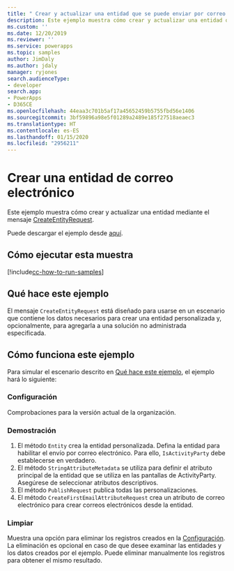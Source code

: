 ```yaml
---
title: " Crear y actualizar una entidad que se puede enviar por correo electrónico (Common Data Service) | Microsoft Docs"
description: Este ejemplo muestra cómo crear y actualizar una entidad que se puede enviar por correo electrónico.
ms.custom: ''
ms.date: 12/20/2019
ms.reviewer: ''
ms.service: powerapps
ms.topic: samples
author: JimDaly
ms.author: jdaly
manager: ryjones
search.audienceType:
- developer
search.app:
- PowerApps
- D365CE
ms.openlocfilehash: 44eaa3c701b5af17a45652459b5755fbd56e1406
ms.sourcegitcommit: 3bf59896a98e5f01289a2489e185f27518aeaec3
ms.translationtype: HT
ms.contentlocale: es-ES
ms.lasthandoff: 01/15/2020
ms.locfileid: "2956211"
---
```

# <a name="create-an-email-entity"></a>Crear una entidad de correo electrónico

Este ejemplo muestra cómo crear y actualizar una entidad mediante el mensaje [CreateEntityRequest](https://docs.microsoft.com/dotnet/api/microsoft.xrm.sdk.messages.createentityrequest?view=dynamics-general-ce-9).

Puede descargar el ejemplo desde [aquí](https://github.com/microsoft/PowerApps-Samples/tree/master/cds/orgsvc/C%23/CreateUpdateEmailableEntity).

## <a name="how-to-run-this-sample"></a>Cómo ejecutar esta muestra

[!include[cc-how-to-run-samples](../../includes/cc-how-to-run-samples.md)]

## <a name="what-this-sample-does"></a>Qué hace este ejemplo

El mensaje `CreateEntityRequest` está diseñado para usarse en un escenario que contiene los datos necesarios para crear una entidad personalizada y, opcionalmente, para agregarla a una solución no administrada especificada.

## <a name="how-this-sample-works"></a>Cómo funciona este ejemplo

Para simular el escenario descrito en [Qué hace este ejemplo](#what-this-sample-does), el ejemplo hará lo siguiente:

### <a name="setup"></a>Configuración

Comprobaciones para la versión actual de la organización.

### <a name="demonstrate"></a>Demostración

1. El método `Entity` crea la entidad personalizada. Defina la entidad para habilitar el envío por correo electrónico. Para ello, `IsActivityParty` debe establecerse en verdadero.
2. El método `StringAttributeMetadata` se utiliza para definir el atributo principal de la entidad que se utiliza en las pantallas de ActivityParty. Asegúrese de seleccionar atributos descriptivos.
3. El método `PublishRequest` publica todas las personalizaciones.
4. El método `CreateFirstEmailAttributeRequest` crea un atributo de correo electrónico para crear correos electrónicos desde la entidad.

### <a name="clean-up"></a>Limpiar

Muestra una opción para eliminar los registros creados en la [Configuración](#setup). La eliminación es opcional en caso de que desee examinar las entidades y los datos creados por el ejemplo. Puede eliminar manualmente los registros para obtener el mismo resultado.

